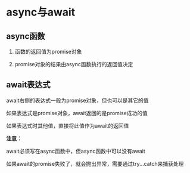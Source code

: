 # async与await

## async函数

1. 函数的返回值为promise对象

2. promise对象的结果由async函数执行的返回值决定

## await表达式

await右侧的表达式一般为promise对象，但也可以是其它的值

如果表达式是promise对象，await返回的是promise成功的值

如果表达式时其他值，直接将此值作为await的返回值

**注意：**

await必须写在async函数中，但async函数中可以没有await

如果await的promise失败了，就会抛出异常，需要通过try...catch来捕获处理